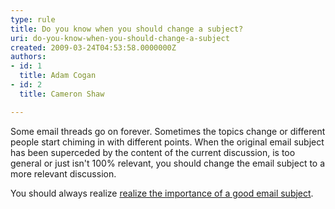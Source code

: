 ```yaml
---
type: rule
title: Do you know when you should change a subject?
uri: do-you-know-when-you-should-change-a-subject
created: 2009-03-24T04:53:58.0000000Z
authors:
- id: 1
  title: Adam Cogan
- id: 2
  title: Cameron Shaw

---
```


 Some email threads go on forever. Sometimes the topics change or different people start chiming in with different points. When the original email subject has been superceded by the content of the current discussion, is too general or just isn't 100% relevant, you should change the email subject to a more relevant discussion.<br>



You should always realize [realize the importance of a good email subject](/Communication/RulesToBetterEmail/Pages/ImportanceOfAGoodSubject.aspx "Realize the Importance of a Good Email Subject").

